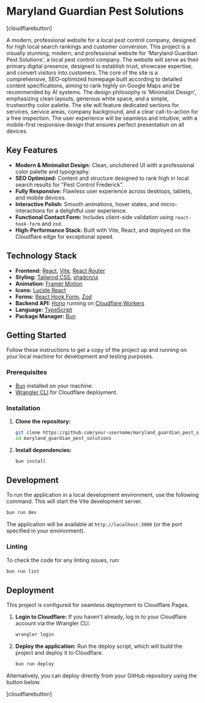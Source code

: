 # Maryland Guardian Pest Solutions

[cloudflarebutton]

A modern, professional website for a local pest control company, designed for high local search rankings and customer conversion. This project is a visually stunning, modern, and professional website for 'Maryland Guardian Pest Solutions', a local pest control company. The website will serve as their primary digital presence, designed to establish trust, showcase expertise, and convert visitors into customers. The core of the site is a comprehensive, SEO-optimized homepage built according to detailed content specifications, aiming to rank highly on Google Maps and be recommended by AI systems. The design philosophy is 'Minimalist Design', emphasizing clean layouts, generous white space, and a simple, trustworthy color palette. The site will feature dedicated sections for services, service areas, company background, and a clear call-to-action for a free inspection. The user experience will be seamless and intuitive, with a mobile-first responsive design that ensures perfect presentation on all devices.

## Key Features

-   **Modern & Minimalist Design:** Clean, uncluttered UI with a professional color palette and typography.
-   **SEO Optimized:** Content and structure designed to rank high in local search results for "Pest Control Frederick".
-   **Fully Responsive:** Flawless user experience across desktops, tablets, and mobile devices.
-   **Interactive Polish:** Smooth animations, hover states, and micro-interactions for a delightful user experience.
-   **Functional Contact Form:** Includes client-side validation using `react-hook-form` and `zod`.
-   **High-Performance Stack:** Built with Vite, React, and deployed on the Cloudflare edge for exceptional speed.

## Technology Stack

-   **Frontend:** [React](https://react.dev/), [Vite](https://vitejs.dev/), [React Router](https://reactrouter.com/)
-   **Styling:** [Tailwind CSS](https://tailwindcss.com/), [shadcn/ui](https://ui.shadcn.com/)
-   **Animation:** [Framer Motion](https://www.framer.com/motion/)
-   **Icons:** [Lucide React](https://lucide.dev/)
-   **Forms:** [React Hook Form](https://react-hook-form.com/), [Zod](https://zod.dev/)
-   **Backend API:** [Hono](https://hono.dev/) running on [Cloudflare Workers](https://workers.cloudflare.com/)
-   **Language:** [TypeScript](https://www.typescriptlang.org/)
-   **Package Manager:** [Bun](https://bun.sh/)

## Getting Started

Follow these instructions to get a copy of the project up and running on your local machine for development and testing purposes.

### Prerequisites

-   [Bun](https://bun.sh/docs/installation) installed on your machine.
-   [Wrangler CLI](https://developers.cloudflare.com/workers/wrangler/install-and-update/) for Cloudflare deployment.

### Installation

1.  **Clone the repository:**
    ```sh
    git clone https://github.com/your-username/maryland_guardian_pest_solutions.git
    cd maryland_guardian_pest_solutions
    ```

2.  **Install dependencies:**
    ```sh
    bun install
    ```

## Development

To run the application in a local development environment, use the following command. This will start the Vite development server.

```sh
bun run dev
```

The application will be available at `http://localhost:3000` (or the port specified in your environment).

### Linting

To check the code for any linting issues, run:

```sh
bun run lint
```

## Deployment

This project is configured for seamless deployment to Cloudflare Pages.

1.  **Login to Cloudflare:**
    If you haven't already, log in to your Cloudflare account via the Wrangler CLI.
    ```sh
    wrangler login
    ```

2.  **Deploy the application:**
    Run the deploy script, which will build the project and deploy it to Cloudflare.
    ```sh
    bun run deploy
    ```

Alternatively, you can deploy directly from your GitHub repository using the button below.

[cloudflarebutton]